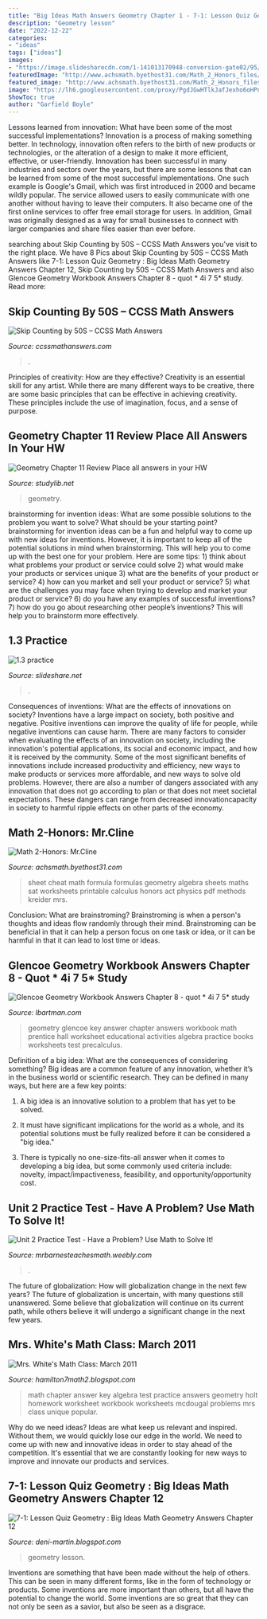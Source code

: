 ```yaml
---
title: "Big Ideas Math Answers Geometry Chapter 1 - 7-1: Lesson Quiz Geometry : Big Ideas Math Geometry Answers Chapter 12"
description: "Geometry lesson"
date: "2022-12-22"
categories:
- "ideas"
tags: ["ideas"]
images:
- "https://image.slidesharecdn.com/1-141013170948-conversion-gate02/95/13-practice-2-638.jpg?cb=1413220206"
featuredImage: "http://www.achsmath.byethost31.com/Math_2_Honors_files/FormulaSheetGeometry2.jpg"
featured_image: "http://www.achsmath.byethost31.com/Math_2_Honors_files/FormulaSheetGeometry2.jpg"
image: "https://lh6.googleusercontent.com/proxy/PgdJGwHTlkJafJexho6oHPnr_yrM9LsqyGZunnqw1a8UuO9c0bOd2hpaecslJobzz57K2ohhVSiMZX-9EMm0WiDBa5pgYyTdmQ91K6VpZf3oyGak7Veoa7X-jyKiTW95KX3zHnzI7_Rv1Iwwhy9m6KtgdagAPh5mV_U=w1200-h630-p-k-no-nu"
ShowToc: true
author: "Garfield Boyle"
---
```



Lessons learned from innovation: What have been some of the most successful implementations?
Innovation is a process of making something better. In technology, innovation often refers to the birth of new products or technologies, or the alteration of a design to make it more efficient, effective, or user-friendly. Innovation has been successful in many industries and sectors over the years, but there are some lessons that can be learned from some of the most successful implementations.
One such example is Google's Gmail, which was first introduced in 2000 and became wildly popular. The service allowed users to easily communicate with one another without having to leave their computers. It also became one of the first online services to offer free email storage for users. In addition, Gmail was originally designed as a way for small businesses to connect with larger companies and share files easier than ever before.

	

		
searching about Skip Counting by 50S – CCSS Math Answers you've visit to the right place. We have 8 Pics about Skip Counting by 50S – CCSS Math Answers like 7-1: Lesson Quiz Geometry : Big Ideas Math Geometry Answers Chapter 12, Skip Counting by 50S – CCSS Math Answers and also Glencoe Geometry Workbook Answers Chapter 8 - quot * 4i 7 5* study. Read more:
		
    
## Skip Counting By 50S – CCSS Math Answers

<img loading=lazy src="https://ccssmathanswers.com/wp-content/uploads/2021/05/Skip-Counting-by-50s-270x300.png" onerror="this.onerror=null;this.src='https://tse2.mm.bing.net/th?id=OIP.ajtUvr5S9dGv6ck1DIJfuQAAAA&amp;pid=15.1';" alt="Skip Counting by 50S – CCSS Math Answers">

_Source: ccssmathanswers.com_

>. 

	

Principles of creativity: How are they effective?
Creativity is an essential skill for any artist. While there are many different ways to be creative, there are some basic principles that can be effective in achieving creativity. These principles include the use of imagination, focus, and a sense of purpose.

    
## Geometry Chapter 11 Review Place All Answers In Your HW

<img loading=lazy src="https://sb.studylib.net/store/data/008716177_1-1ceb7ee5168129d66c3b12a6ef6c4b28-768x994.png" onerror="this.onerror=null;this.src='https://tse1.mm.bing.net/th?id=OIP.DOVOQeV_dMVj_Wvzr4LBZAHaJl&amp;pid=15.1';" alt="Geometry Chapter 11 Review Place all answers in your HW">

_Source: studylib.net_

>geometry. 

	

brainstorming for invention ideas: What are some possible solutions to the problem you want to solve? What should be your starting point?
brainstorming for invention ideas can be a fun and helpful way to come up with new ideas for inventions. However, it is important to keep all of the potential solutions in mind when brainstorming. This will help you to come up with the best one for your problem. Here are some tips: 1) think about what problems your product or service could solve 2) what would make your products or services unique 3) what are the benefits of your product or service? 4) how can you market and sell your product or service? 5) what are the challenges you may face when trying to develop and market your product or service? 6) do you have any examples of successful inventions? 7) how do you go about researching other people’s inventions? This will help you to brainstorm more effectively.

    
## 1.3 Practice

<img loading=lazy src="https://image.slidesharecdn.com/1-141013170948-conversion-gate02/95/13-practice-2-638.jpg?cb=1413220206" onerror="this.onerror=null;this.src='https://tse1.mm.bing.net/th?id=OIP.yNOYZc_dwSK0i4rIlx0qgAHaJl&amp;pid=15.1';" alt="1.3 practice">

_Source: slideshare.net_

>. 

	

Consequences of inventions: What are the effects of innovations on society?
Inventions have a large impact on society, both positive and negative. Positive inventions can improve the quality of life for people, while negative inventions can cause harm. There are many factors to consider when evaluating the effects of an innovation on society, including the innovation's potential applications, its social and economic impact, and how it is received by the community. Some of the most significant benefits of innovations include increased productivity and efficiency, new ways to make products or services more affordable, and new ways to solve old problems. However, there are also a number of dangers associated with any innovation that does not go according to plan or that does not meet societal expectations. These dangers can range from decreased innovationcapacity in society to harmful ripple effects on other parts of the economy.

    
## Math 2-Honors: Mr.Cline

<img loading=lazy src="http://www.achsmath.byethost31.com/Math_2_Honors_files/FormulaSheetGeometry2.jpg" onerror="this.onerror=null;this.src='https://tse1.mm.bing.net/th?id=OIP.SzxJTb3C-HroYWYv-Q3uOwHaJz&amp;pid=15.1';" alt="Math 2-Honors: Mr.Cline">

_Source: achsmath.byethost31.com_

>sheet cheat math formula formulas geometry algebra sheets maths sat worksheets printable calculus honors act physics pdf methods kreider mrs. 

	

Conclusion:
What are brainstroming? Brainstroming is when a person's thoughts and ideas flow randomly through their mind. Brainstroming can be beneficial in that it can help a person focus on one task or idea, or it can be harmful in that it can lead to lost time or ideas.

    
## Glencoe Geometry Workbook Answers Chapter 8 - Quot * 4i 7 5* Study

<img loading=lazy src="https://www.ebluejay.com/img/account/6/t/6to12books/1/2686428_eii8qscm.jpg" onerror="this.onerror=null;this.src='https://tse1.mm.bing.net/th?id=OIP.J3x5e3SjAJ9-NFfl07UT7QHaFj&amp;pid=15.1';" alt="Glencoe Geometry Workbook Answers Chapter 8 - quot * 4i 7 5* study">

_Source: lbartman.com_

>geometry glencoe key answer chapter answers workbook math prentice hall worksheet educational activities algebra practice books worksheets test precalculus. 

	

Definition of a big idea: What are the consequences of considering something?
Big ideas are a common feature of any innovation, whether it’s in the business world or scientific research. They can be defined in many ways, but here are a few key points:
1. A big idea is an innovative solution to a problem that has yet to be solved.

2. It must have significant implications for the world as a whole, and its potential solutions must be fully realized before it can be considered a "big idea."

3. There is typically no one-size-fits-all answer when it comes to developing a big idea, but some commonly used criteria include: novelty, impact/impactiveness, feasibility, and opportunity/opportunity cost. 

    
## Unit 2 Practice Test - Have A Problem? Use Math To Solve It!

<img loading=lazy src="http://mrbarnesteachesmath.weebly.com/uploads/3/8/3/6/38367127/4161221.jpeg?758" onerror="this.onerror=null;this.src='https://tse4.mm.bing.net/th?id=OIP.Q4cq8NMjjWjD41cxt4y-bAHaJl&amp;pid=15.1';" alt="Unit 2 Practice Test - Have a Problem? Use Math to Solve It!">

_Source: mrbarnesteachesmath.weebly.com_

>. 

	

The future of globalization: How will globalization change in the next few years?
The future of globalization is uncertain, with many questions still unanswered. Some believe that globalization will continue on its current path, while others believe it will undergo a significant change in the next few years.

    
## Mrs. White&#039;s Math Class: March 2011

<img loading=lazy src="https://lh5.googleusercontent.com/-JcwcD24j6nk/TW1XLFAzx1I/AAAAAAAAADE/NfC0-v7876Y/s1600/Ch3+Practice+Test+A.jpg" onerror="this.onerror=null;this.src='https://tse2.mm.bing.net/th?id=OIP.WvLpz2RPel3FvS4yY1DwnQHaJ8&amp;pid=15.1';" alt="Mrs. White&#039;s Math Class: March 2011">

_Source: hamilton7math2.blogspot.com_

>math chapter answer key algebra test practice answers geometry holt homework worksheet workbook worksheets mcdougal problems mrs class unique popular. 

	

Why do we need ideas?
Ideas are what keep us relevant and inspired. Without them, we would quickly lose our edge in the world. We need to come up with new and innovative ideas in order to stay ahead of the competition. It's essential that we are constantly looking for new ways to improve and innovate our products and services.

    
## 7-1: Lesson Quiz Geometry : Big Ideas Math Geometry Answers Chapter 12

<img loading=lazy src="https://lh6.googleusercontent.com/proxy/PgdJGwHTlkJafJexho6oHPnr_yrM9LsqyGZunnqw1a8UuO9c0bOd2hpaecslJobzz57K2ohhVSiMZX-9EMm0WiDBa5pgYyTdmQ91K6VpZf3oyGak7Veoa7X-jyKiTW95KX3zHnzI7_Rv1Iwwhy9m6KtgdagAPh5mV_U=w1200-h630-p-k-no-nu" onerror="this.onerror=null;this.src='https://tse2.mm.bing.net/th?id=OIP.QdZadrZfWndohi0j0X41EAHaGE&amp;pid=15.1';" alt="7-1: Lesson Quiz Geometry : Big Ideas Math Geometry Answers Chapter 12">

_Source: deni-martin.blogspot.com_

>geometry lesson. 

	

Inventions are something that have been made without the help of others. This can be seen in many different forms, like in the form of technology or products. Some inventions are more important than others, but all have the potential to change the world. Some inventions are so great that they can not only be seen as a savior, but also be seen as a disgrace.

